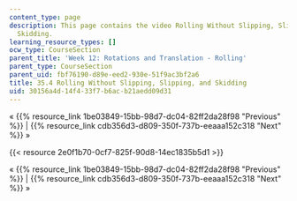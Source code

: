 ```yaml
---
content_type: page
description: This page contains the video Rolling Without Slipping, Slipping, and
  Skidding.
learning_resource_types: []
ocw_type: CourseSection
parent_title: 'Week 12: Rotations and Translation - Rolling'
parent_type: CourseSection
parent_uid: fbf76190-d89e-eed2-930e-51f9ac3bf2a6
title: 35.4 Rolling Without Slipping, Slipping, and Skidding
uid: 30156a4d-14f4-33f7-b6ac-b21aedd09d31
---
```


« {{% resource_link 1be03849-15bb-98d7-dc04-82ff2da28f98 "Previous" %}} | {{% resource_link cdb356d3-d809-350f-737b-eeaaa152c318 "Next" %}} »

{{< resource 2e0f1b70-0cf7-825f-90d8-14ec1835b5d1 >}}

« {{% resource_link 1be03849-15bb-98d7-dc04-82ff2da28f98 "Previous" %}} | {{% resource_link cdb356d3-d809-350f-737b-eeaaa152c318 "Next" %}} »